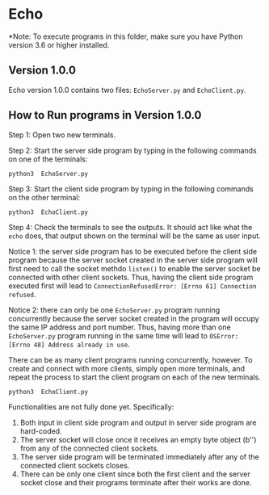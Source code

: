 # Echo
*Note: To execute programs in this folder, make sure you have Python version 3.6 or higher installed.

## Version 1.0.0
Echo version 1.0.0 contains two files: ```EchoServer.py``` and ```EchoClient.py```.
## How to Run programs in Version 1.0.0

Step 1: Open two new terminals.

Step 2: Start the server side program by typing in the following commands on one of the terminals: 
```
python3  EchoServer.py
```

Step 3: Start the client side program by typing in the following commands on the other terminal:
```
python3  EchoClient.py
```

Step 4: Check the terminals to see the outputs. It should act like what the ```echo``` does, that output shown on the terminal will be the same as user input.

Notice 1: the server side program has to be executed before the client side program because the server socket created in the server side program will first need to call the 
socket methdo ```listen()``` to enable the server socket be connected with other client sockets. Thus, having the client side program executed first will lead to 
```ConnectionRefusedError: [Errno 61] Connection refused```.

Notice 2: there can only be one ```EchoServer.py``` program running concurrently because the server socket created in the program will occupy the same IP address and port number.
Thus, having more than one ```EchoServer.py``` program running in the same time will lead to ```OSError: [Errno 48] Address already in use```.

There can be as many client programs running concurrently, however. To create and connect with more clients, simply open more terminals, 
and repeat the process to start the client program on each of the new terminals.
```
python3  EchoClient.py
```

Functionalities are not fully done yet. Specifically:
1. Both input in client side program and output in server side program are hard-coded.
2. The server socket will close once it receives an empty byte object (b'') from any of the connected client sockets.
3. The server side program will be terminated immediately after any of the connected client sockets closes.
4. There can be only one client since both the first client and the server socket close and their programs terminate after their works are done.

